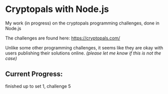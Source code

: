 # Cryptopals with Node.js
My work (in progress) on the cryptopals programming challenges, done in Node.js

The challenges are found here: https://cryptopals.com/

Unlike some other programming challenges, it seems like they are okay with users publishing their solutions online.
*(please let me know if this is not the case)*

## Current Progress:
finished up to set 1, challenge 5
